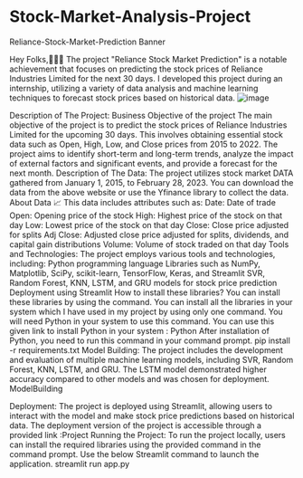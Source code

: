 # Stock-Market-Analysis-Project

Reliance-Stock-Market-Prediction
Banner

Hey Folks,👨🏻‍💻
The project "Reliance Stock Market Prediction" is a notable achievement that focuses on predicting the stock prices of Reliance Industries Limited for the next 30 days. I developed this project during an internship, utilizing a variety of data analysis and machine learning techniques to forecast stock prices based on historical data.
![image](https://github.com/Apoorva023/Stock-Market-Analysis-Project/assets/73339671/4139954d-b994-4bb4-98a1-08299e2d2b4a)

Description of The Project:
Business Objective of the project
The main objective of the project is to predict the stock prices of Reliance Industries Limited for the upcoming 30 days. This involves obtaining essential stock data such as Open, High, Low, and Close prices from 2015 to 2022. The project aims to identify short-term and long-term trends, analyze the impact of external factors and significant events, and provide a forecast for the next month.
Description of The Data:
The project utilizes stock market DATA gathered from January 1, 2015, to February 28, 2023.
You can download the data from the above website or use the Yfinance library to collect the data.
About Data 📈
This data includes attributes such as:
Date: Date of trade
Open: Opening price of the stock
High: Highest price of the stock on that day
Low: Lowest price of the stock on that day
Close: Close price adjusted for splits
Adj Close: Adjusted close price adjusted for splits, dividends, and capital gain distributions
Volume: Volume of stock traded on that day
Tools and Technologies:
The project employs various tools and technologies, including:
Python programming language
Libraries such as NumPy, Matplotlib, SciPy, scikit-learn, TensorFlow, Keras, and Streamlit
SVR, Random Forest, KNN, LSTM, and GRU models for stock price prediction
Deployment using Streamlit
How to install these libraries?
You can install these libraries by using the command.
You can install all the libraries in your system which I have used in my project by using only one command.
You will need Python in your system to use this command. You can use this given link to install Python in your system : Python
After installation of Python, you need to run this command in your command prompt.
pip install -r requirements.txt 
Model Building:
The project includes the development and evaluation of multiple machine learning models, including SVR, Random Forest, KNN, LSTM, and GRU.
The LSTM model demonstrated higher accuracy compared to other models and was chosen for deployment.
ModelBuilding

Deployment:
The project is deployed using Streamlit, allowing users to interact with the model and make stock price predictions based on historical data.
The deployment version of the project is accessible through a provided link :Project
Running the Project:
To run the project locally, users can install the required libraries using the provided command in the command prompt. Use the below Streamlit command to launch the application.
streamlit run app.py 
